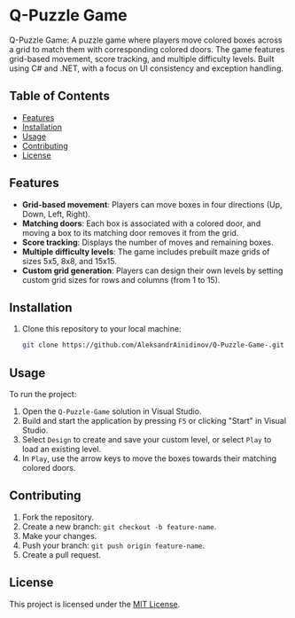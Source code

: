 # Q-Puzzle Game

Q-Puzzle Game: A puzzle game where players move colored boxes across a grid to match them with corresponding colored doors. The game features grid-based movement, score tracking, and multiple difficulty levels. Built using C# and .NET, with a focus on UI consistency and exception handling.

## Table of Contents
- [Features](#features)
- [Installation](#installation)
- [Usage](#usage)
- [Contributing](#contributing)
- [License](#license)

## Features
- **Grid-based movement**: Players can move boxes in four directions (Up, Down, Left, Right).
- **Matching doors**: Each box is associated with a colored door, and moving a box to its matching door removes it from the grid.
- **Score tracking**: Displays the number of moves and remaining boxes.
- **Multiple difficulty levels**: The game includes prebuilt maze grids of sizes 5x5, 8x8, and 15x15.
- **Custom grid generation**: Players can design their own levels by setting custom grid sizes for rows and columns (from 1 to 15).

## Installation
1. Clone this repository to your local machine:
   ```bash
   git clone https://github.com/AleksandrAinidinov/Q-Puzzle-Game-.git
   ```

## Usage
To run the project:
1. Open the `Q-Puzzle-Game` solution in Visual Studio.
2. Build and start the application by pressing `F5` or clicking "Start" in Visual Studio.
3. Select `Design` to create and save your custom level, or select `Play` to load an existing level.
4. In `Play`, use the arrow keys to move the boxes towards their matching colored doors.

## Contributing
1. Fork the repository.
2. Create a new branch: `git checkout -b feature-name`.
3. Make your changes.
4. Push your branch: `git push origin feature-name`.
5. Create a pull request.

## License
This project is licensed under the [MIT License](LICENSE).
